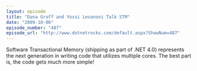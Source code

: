 ```yaml
---
layout: episode
title: "Dana Groff and Yossi Levanoni Talk STM"
date: "2009-10-06"
episode_number: "487"
episode_url: "http://www.dotnetrocks.com/default.aspx?ShowNum=487"
---
```


Software Transactional Memory (shipping as part of .NET 4.0) represents the next generation in writing code that utilizes multiple cores. The best part is, the code gets much more simple!
